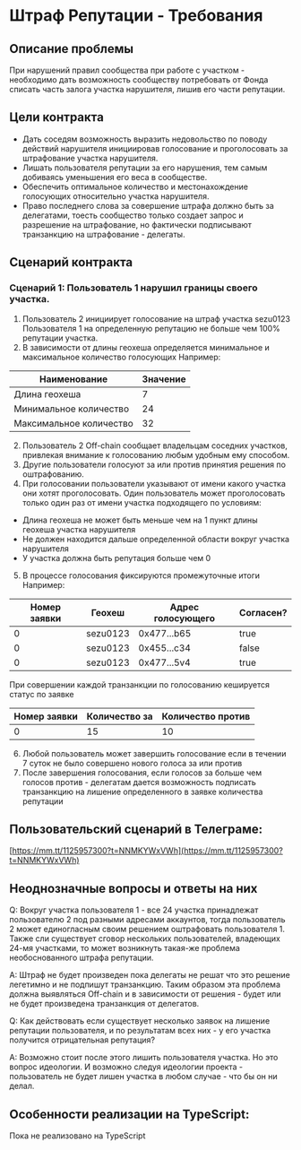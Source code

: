 # Штраф Репутации - Требования

## Описание проблемы
При нарушений правил сообщества при работе с участком - необходимо дать возможность сообществу потребовать от Фонда списать часть залога участка нарушителя, лишив его части репутации.

## Цели контракта
- Дать соседям возможность выразить недовольство по поводу действий нарушителя инициировав голосование и проголосовать за штрафование участка нарушителя.
- Лишать пользователя репутации за его нарушения, тем самым добиваясь уменьшения его веса в сообществе.
- Обеспечить оптимальное количество и местонахождение голосующих относительно участка нарушителя.
- Право последнего слова за совершение штрафа должно быть за делегатами, тоесть сообщество только создает запрос и разрешение на штрафование, но фактически подписывают транзанкцию на штрафование - делегаты.

## Сценарий контракта
### Сценарий 1: Пользователь 1 нарушил границы своего участка.
1. Пользователь 2 инициирует голосование на штраф участка sezu0123 Пользователя 1 на определенную репутацию не больше чем 100% репутации участка.
2. В зависимости от длины геохеша определяется минимальное и максимальное количество голосующих
Например:

| Наименование | Значение |
| -------- | -------- |
| Длина геохеша | 7 |
| Минимальное количество | 24 |
| Максимальное количество | 32 |

2. Пользователь 2 Off-chain сообщает владельцам соседних участков, привлекая внимание к голосованию любым удобным ему способом.
3. Другие пользователи голосуют за или против принятия решения по оштрафованию.
4. При голосовании пользователи указывают от имени какого участка они хотят проголосовать. Один пользователь может проголосовать только один раз от имени участка подходящего по условиям:
- Длина геохеша не может быть меньше чем на 1 пункт длины геохеша участка нарушителя
- Не должен находится дальше определенной области вокруг участка нарушителя
- У участка должна быть репутация больше чем 0
5. В процессе голосования фиксируются промежуточные итоги
Например:

| Номер заявки | Геохеш | Адрес голосующего | Согласен? |
| -------- | -------- | -------- | -------- |
| 0 | sezu0123 | 0x477...b65 | true |
| 0 | sezu0123 | 0x455...c34 | false |
| 0 | sezu0123 | 0x477...5v4 | true |

При совершении каждой транзанкции по голосованию кешируется статус по заявке

| Номер заявки | Количество за | Количество против |
| -------- | -------- | -------- |
| 0 | 15 | 10 |
6. Любой пользователь может завершить голосование если в течении 7 суток не было совершено нового голоса за или против
7. После завершения голосования, если голосов за больше чем голосов против - делегатам дается возможность подписать транзанкцию на лишение определенного в заявке количества репутации

## Пользовательский сценарий в Телеграме:
[https://mm.tt/1125957300?t=NNMKYWxVWh](https://mm.tt/1125957300?t=NNMKYWxVWh)

## Неоднозначные вопросы и ответы на них
Q: Вокруг участка пользователя 1 - все 24 участка принадлежат пользователю 2 под разными адресами аккаунтов, тогда пользователь 2 может единогласным своим решением оштрафовать пользователя 1. Также сли существует сговор нескольких пользователей, владеющих 24-мя участками, то может возникнуть такая-же проблема необоснованного штрафа репутации.

A: Штраф не будет произведен пока делегаты не решат что это решение легетимно и не подпишут транзанкцию. Таким образом эта проблема должна выявляться Off-chain и в зависимости от решения - будет или не будет произведена транзанкция от делегатов.

Q: Как действовать если существует несколько заявок на лишение репутации пользователя, и по результатам всех них - у его участка получится отрицательная репутация?

A: Возможно стоит после этого лишить пользователя участка. Но это вопрос идеологии. И возможно следуя идеологии проекта - пользователь не будет лишен участка в любом случае - что бы он ни делал.

## Особенности реализации на TypeScript:
Пока не реализовано на TypeScript